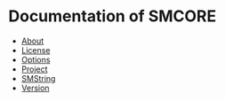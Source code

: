 # Documentation of SMCORE

- [About][doc_about]
- [License][doc_license]
- [Options][doc_options]
- [Project][doc_project]
- [SMString][doc_smstring]
- [Version][doc_version]

[doc_about]: ./about.md
[doc_license]: ./license.md
[doc_options]: ./options.md
[doc_project]: ./project.md
[doc_smstring]: ./smstring.md
[doc_version]: ./version.md
